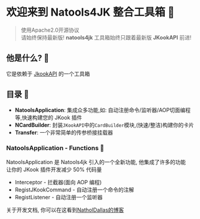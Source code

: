 # 欢迎来到 Natools4JK 整合工具箱 📄

> 使用Apache2.0开源协议  
> 请始终保持最新版! **natools4jk** 工具箱始终只跟着最新版 **JKookAPI** 前进!

## 他是什么? 🤡

它是依赖于 [JkookAPI](https://github.com/SNWCreations/JKook) 的一个工具箱

## 目录 🍚

- **NatoolsApplication**: 集成众多功能,如: 自动注册命令/监听器/AOP切面编程等,快速构建您的 JKook 插件
- **NCardBuilder**: 封装`JKookAPI`中的`CardBuilder`模块,(快速/整洁)构建你的卡片
- **Transfer**: 一个非常简单的传参桥接挂载器

### NatoolsApplication - Functions 🤣

NatoolsApplication 是 Natools4jk 引入的一个全新功能, 他集成了许多的功能  
让你的 JKook 插件开发减少 50% 代码量

- Interceptor - 拦截器(面向 AOP 编程)
- RegistJKookCommand - 自动注册一个命令的注解
- RegistListener - 自动注册一个监听器

关于开发文档, 你可以在这看到[NatholDallas的博客](https://natholdallas.github.io)
